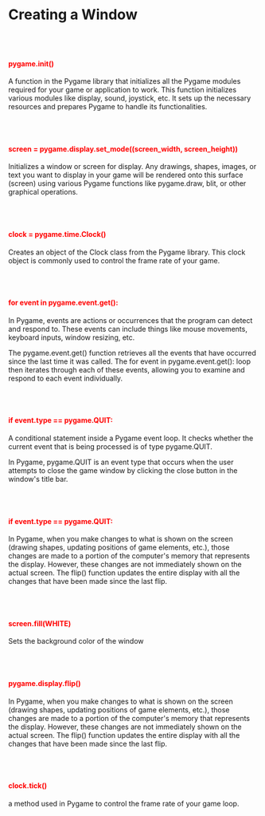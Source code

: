 # Creating a Window

<br></br>
#### <span style="color:red;">pygame.init()</span>
A function in the Pygame library that initializes all the Pygame modules required for your game or application to work. This function initializes various modules like display, sound, joystick, etc. It sets up the necessary resources and prepares Pygame to handle its functionalities. 

<br></br>
#### <span style="color:red;">screen = pygame.display.set_mode((screen_width, screen_height))</span>
Initializes a window or screen for display. Any drawings, shapes, images, or text you want to display in your game will be rendered onto this surface (screen) using various Pygame functions like pygame.draw, blit, or other graphical operations.

<br></br>
#### <span style="color:red;">clock = pygame.time.Clock()</span>
Creates an object of the Clock class from the Pygame library. This clock object is commonly used to control the frame rate of your game.

<br></br>
#### <span style="color:red;">for event in pygame.event.get():</span>
In Pygame, events are actions or occurrences that the program can detect and respond to. These events can include things like mouse movements, keyboard inputs, window resizing, etc.

The pygame.event.get() function retrieves all the events that have occurred since the last time it was called. The for event in pygame.event.get(): loop then iterates through each of these events, allowing you to examine and respond to each event individually.

<br></br>
#### <span style="color:red;">if event.type == pygame.QUIT:</span>
A conditional statement inside a Pygame event loop. It checks whether the current event that is being processed is of type pygame.QUIT.

In Pygame, pygame.QUIT is an event type that occurs when the user attempts to close the game window by clicking the close button in the window's title bar.

<br></br>
#### <span style="color:red;">if event.type == pygame.QUIT:</span>
In Pygame, when you make changes to what is shown on the screen (drawing shapes, updating positions of game elements, etc.), those changes are made to a portion of the computer's memory that represents the display. However, these changes are not immediately shown on the actual screen. The flip() function updates the entire display with all the changes that have been made since the last flip.

<br></br>
#### <span style="color:red;">screen.fill(WHITE)</span>
Sets the background color of the window

<br></br>
#### <span style="color:red;">pygame.display.flip()</span>
In Pygame, when you make changes to what is shown on the screen (drawing shapes, updating positions of game elements, etc.), those changes are made to a portion of the computer's memory that represents the display. However, these changes are not immediately shown on the actual screen. The flip() function updates the entire display with all the changes that have been made since the last flip.

<br></br>
#### <span style="color:red;">clock.tick()</span>
a method used in Pygame to control the frame rate of your game loop.
